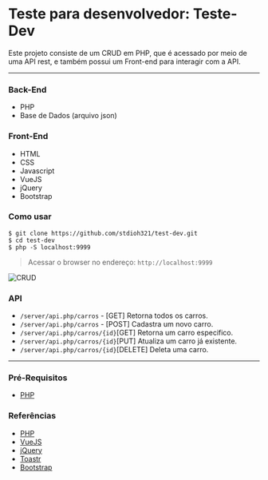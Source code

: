Teste para desenvolvedor: Teste-Dev
==============================
 
Este projeto consiste de um CRUD em PHP, que é acessado por meio de uma API rest, e também possui um Front-end para interagir com a API.

--------

### Back-End
 - PHP 
 - Base de Dados (arquivo json)

### Front-End
- HTML
- CSS
- Javascript
- VueJS
- jQuery
- Bootstrap

### Como usar
````
$ git clone https://github.com/stdioh321/test-dev.git
$ cd test-dev
$ php -S localhost:9999
````
> Acessar o browser no endereço: `http://localhost:9999`

 ![CRUD](https://i.ibb.co/SwVZtSf/CRUD.gif)

### API
 - `/server/api.php/carros` - [GET] Retorna todos os carros.
 - `/server/api.php/carros` - [POST] Cadastra um novo carro.
 - `/server/api.php/carros/{id}`[GET] Retorna um carro especifico.
 - `/server/api.php/carros/{id}`[PUT] Atualiza um carro já existente.
 - `/server/api.php/carros/{id}`[DELETE] Deleta uma carro.

--------

### Pré-Requisitos
 - [PHP](https://www.php.net/downloads.php)
 
### Referências
- [PHP](https://php.net/)
- [VueJS](https://vuejs.org/)
- [jQuery](https://jquery.com/)
- [Toastr](https://codeseven.github.io/toastr/)
- [Bootstrap](https://getbootstrap.com/)